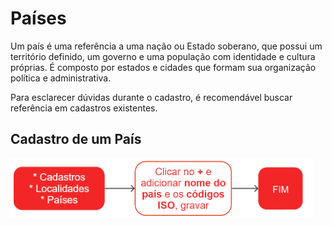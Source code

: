 # Países

Um país é uma referência a uma nação ou Estado soberano, que possui um território definido, um governo e uma população com identidade e cultura próprias. É composto por estados e cidades que formam sua organização política e administrativa.

Para esclarecer dúvidas durante o cadastro, é recomendável buscar referência em cadastros existentes.

## Cadastro de um País

![País](country.png)